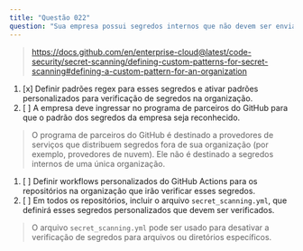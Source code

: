 ```yaml
---
title: "Questão 022"
question: "Sua empresa possui segredos internos que não devem ser enviados para os repositórios do GitHub. O padrão desses segredos não é reconhecido pelo GitHub e, portanto, não é detectado pela verificação de segredos. O que as empresas podem fazer para proteger seus desenvolvedores de enviar esses segredos acidentalmente para os repositórios em sua Organização do GitHub?"
---
```



> https://docs.github.com/en/enterprise-cloud@latest/code-security/secret-scanning/defining-custom-patterns-for-secret-scanning#defining-a-custom-pattern-for-an-organization
1. [x] Definir padrões regex para esses segredos e ativar padrões personalizados para verificação de segredos na organização.
1. [ ] A empresa deve ingressar no programa de parceiros do GitHub para que o padrão dos segredos da empresa seja reconhecido.
> O programa de parceiros do GitHub é destinado a provedores de serviços que distribuem segredos fora de sua organização (por exemplo, provedores de nuvem). Ele não é destinado a segredos internos de uma única organização.
1. [ ] Definir workflows personalizados do GitHub Actions para os repositórios na organização que irão verificar esses segredos.
1. [ ] Em todos os repositórios, incluir o arquivo `secret_scanning.yml`, que definirá esses segredos personalizados que devem ser verificados.
> O arquivo `secret_scanning.yml` pode ser usado para desativar a verificação de segredos para arquivos ou diretórios específicos. 
